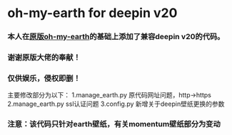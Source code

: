 # oh-my-earth for deepin v20

### 本人在[原版oh-my-earth](https://github.com/ujnzxw/oh-my-earth)的基础上添加了兼容deepin v20的代码。
### 谢谢原版大佬的奉献！
### 仅供娱乐，侵权即删！

主要修改部分为以下：
1.manage_earth.py 原代码网址问题，http->https
2.manage_earth.py ssl认证问题
3.config.py 新增关于deepin壁纸更换的参数
### 注意：该代码只针对earth壁纸，有关momentum壁纸部分为变动
